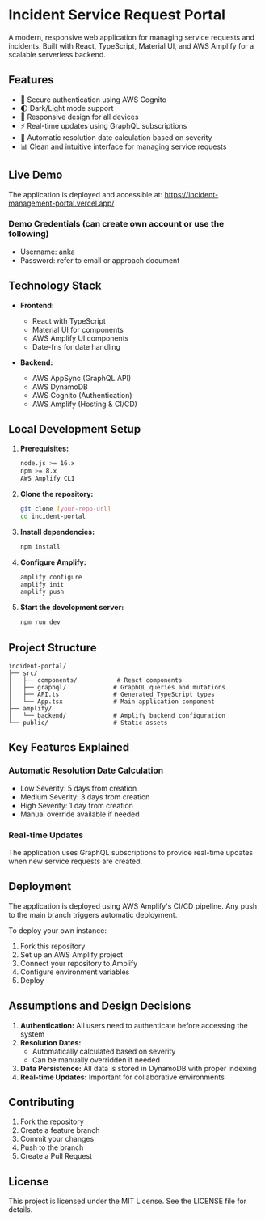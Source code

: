 # Incident Service Request Portal

A modern, responsive web application for managing service requests and incidents. Built with React, TypeScript, Material UI, and AWS Amplify for a scalable serverless backend.

## Features

- 🔐 Secure authentication using AWS Cognito
- 🌓 Dark/Light mode support
- 📱 Responsive design for all devices
- ⚡ Real-time updates using GraphQL subscriptions
- 🎯 Automatic resolution date calculation based on severity
- 📊 Clean and intuitive interface for managing service requests

## Live Demo

The application is deployed and accessible at: https://incident-management-portal.vercel.app/

### Demo Credentials (can create own account or use the following)
- Username: anka
- Password: refer to email or approach document

## Technology Stack

- **Frontend:**
  - React with TypeScript
  - Material UI for components
  - AWS Amplify UI components
  - Date-fns for date handling

- **Backend:**
  - AWS AppSync (GraphQL API)
  - AWS DynamoDB
  - AWS Cognito (Authentication)
  - AWS Amplify (Hosting & CI/CD)

## Local Development Setup

1. **Prerequisites:**
   ```bash
   node.js >= 16.x
   npm >= 8.x
   AWS Amplify CLI
   ```

2. **Clone the repository:**
   ```bash
   git clone [your-repo-url]
   cd incident-portal
   ```

3. **Install dependencies:**
   ```bash
   npm install
   ```

4. **Configure Amplify:**
   ```bash
   amplify configure
   amplify init
   amplify push
   ```

5. **Start the development server:**
   ```bash
   npm run dev
   ```

## Project Structure

```
incident-portal/
├── src/
│   ├── components/           # React components
│   ├── graphql/             # GraphQL queries and mutations
│   ├── API.ts               # Generated TypeScript types
│   └── App.tsx              # Main application component
├── amplify/
│   └── backend/             # Amplify backend configuration
└── public/                  # Static assets
```

## Key Features Explained

### Automatic Resolution Date Calculation
- Low Severity: 5 days from creation
- Medium Severity: 3 days from creation
- High Severity: 1 day from creation
- Manual override available if needed

### Real-time Updates
The application uses GraphQL subscriptions to provide real-time updates when new service requests are created.

## Deployment

The application is deployed using AWS Amplify's CI/CD pipeline. Any push to the main branch triggers automatic deployment.

To deploy your own instance:

1. Fork this repository
2. Set up an AWS Amplify project
3. Connect your repository to Amplify
4. Configure environment variables
5. Deploy

## Assumptions and Design Decisions

1. **Authentication:** All users need to authenticate before accessing the system
2. **Resolution Dates:** 
   - Automatically calculated based on severity
   - Can be manually overridden if needed
3. **Data Persistence:** All data is stored in DynamoDB with proper indexing
4. **Real-time Updates:** Important for collaborative environments

## Contributing

1. Fork the repository
2. Create a feature branch
3. Commit your changes
4. Push to the branch
5. Create a Pull Request

## License

This project is licensed under the MIT License. See the LICENSE file for details.
